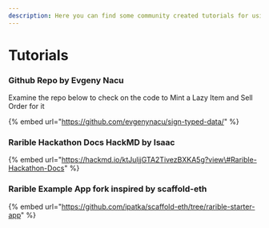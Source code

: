 ```yaml
---
description: Here you can find some community created tutorials for using Rarible Protocol
---
```


# Tutorials

### Github Repo by Evgeny Nacu

Examine the repo below to check on the code to Mint a Lazy Item and Sell Order for it

{% embed url="https://github.com/evgenynacu/sign-typed-data/" %}

### Rarible Hackathon Docs HackMD by Isaac

{% embed url="https://hackmd.io/ktJuljjGTA2TivezBXKA5g?view\#Rarible-Hackathon-Docs" %}

### Rarible Example App fork inspired by scaffold-eth

{% embed url="https://github.com/ipatka/scaffold-eth/tree/rarible-starter-app" %}



